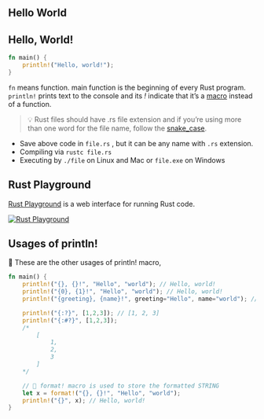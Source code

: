 Hello World
---

## Hello, World!
```rust
fn main() {
    println!("Hello, world!");
}
```

`fn` means function. main function is the beginning of every Rust program.  
`println!` prints text to the console and its *!* indicate that it’s a [macro](https://doc.rust-lang.org/book/macros.html) instead of a function.

> 💡 Rust files should have .rs file extension and if you’re using more than one word for the file name, follow the [snake_case](https://en.wikipedia.org/wiki/Snake_case).

- Save above code in `file.rs` , but it can be any name with `.rs` extension.
- Compiling via `rustc file.rs`
- Executing by `./file` on Linux and Mac or `file.exe` on Windows

## Rust Playground

[Rust Playground](https://play.rust-lang.org/) is a web interface for running Rust code.

[![Rust Playground](images/rust_playground.png)](https://play.rust-lang.org/)

## Usages of println!

💯 These are the other usages of println! macro,

```rust
fn main() {
    println!("{}, {}!", "Hello", "world"); // Hello, world!
    println!("{0}, {1}!", "Hello", "world"); // Hello, world!
    println!("{greeting}, {name}!", greeting="Hello", name="world"); // Hello, world!

    println!("{:?}", [1,2,3]); // [1, 2, 3]
    println!("{:#?}", [1,2,3]);
    /*
        [
            1,
            2,
            3
        ]
    */

    // 🔎 format! macro is used to store the formatted STRING
    let x = format!("{}, {}!", "Hello", "world");
    println!("{}", x); // Hello, world!
}
```
